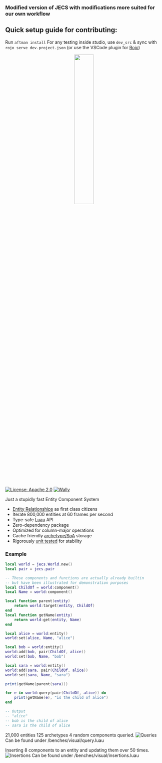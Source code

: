 
### Modified version of JECS with modifications more suited for our own workflow
## Quick setup guide for contributing:
Run `aftman install`
For any testing inside studio, use `dev_src` & sync with `rojo serve dev.project.json` (or use the VSCode plugin for [Rojo](https://marketplace.visualstudio.com/items?itemName=evaera.vscode-rojo))

<p align="center">
  <img src="image-5.png" width=35%/>
</p>

[![License: Apache 2.0](https://img.shields.io/badge/License-Apache-blue.svg?style=for-the-badge)](LICENSE-APACHE) [![Wally](https://img.shields.io/github/v/tag/ukendio/jecs?&style=for-the-badge)](https://wally.run/package/ukendio/jecs)

Just a stupidly fast Entity Component System

* [Entity Relationships](https://ajmmertens.medium.com/building-games-in-ecs-with-entity-relationships-657275ba2c6c) as first class citizens
* Iterate 800,000 entities at 60 frames per second
* Type-safe [Luau](https://luau-lang.org/) API
* Zero-dependency package
* Optimized for column-major operations
* Cache friendly [archetype/SoA](https://ajmmertens.medium.com/building-an-ecs-2-archetypes-and-vectorization-fe21690805f9) storage
* Rigorously [unit tested](https://github.com/Ukendio/jecs/actions/workflows/ci.yaml) for stability

### Example

```lua
local world = jecs.World.new()
local pair = jecs.pair

-- These components and functions are actually already builtin
-- but have been illustrated for demonstration purposes
local ChildOf = world:component()
local Name = world:component()

local function parent(entity)
    return world:target(entity, ChildOf)
end
local function getName(entity)
    return world:get(entity, Name)
end

local alice = world:entity()
world:set(alice, Name, "alice")

local bob = world:entity()
world:add(bob, pair(ChildOf, alice))
world:set(bob, Name, "bob")

local sara = world:entity()
world:add(sara, pair(ChildOf, alice))
world:set(sara, Name, "sara")

print(getName(parent(sara)))

for e in world:query(pair(ChildOf, alice)) do
    print(getName(e), "is the child of alice")
end

-- Output
-- "alice"
-- bob is the child of alice
-- sara is the child of alice
```

21,000 entities 125 archetypes 4 random components queried.
![Queries](image-3.png)
Can be found under /benches/visual/query.luau

Inserting 8 components to an entity and updating them over 50 times.
![Insertions](image-4.png)
Can be found under /benches/visual/insertions.luau
